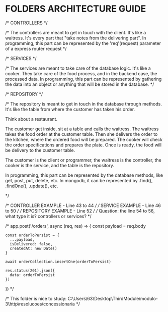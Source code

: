 # FOLDERS ARCHITECTURE GUIDE

/* CONTROLLERS */

/* The controllers are meant to get in touch with the client.
 It's like a waitress. It's every part that "take notes from the delivering part". 
 In programming, this part can be represented by the 'req'(request) parameter of a express router request */

 /* SERVICES */

/* The services are meant to take care of the database logic. 
It's like a cooker. They take care of the food process, and in the backend case, the processed data. 
In programming, this part can be represented by gathering the data into an object or anything that will be stored in the database. */

 /* REPOSITORY */

/* The repository is meant to get in touch in the database through methods. 
It's like the table from where the customer has taken his order. 

Think about a restaurant.

The customer get inside, sit at a table and calls the waitress.
The waitress takes the food order at the customer table.
Then she delivers the order to the kitchen, where the ordered food will be prepared.
The cooker will check the order specifications and prepares the plate. 
Once is ready, the food will be delivery to the customer table. 

The customer is the client or programmer,
the waitress is the controller,
the cooker is the service, and
the table is the repository.

In programming, this part can be represented by the database methods, like get, post, put, delete, etc. 
In mongodb, it can be represented by .find(), .findOne(), .update(), etc.

*/

 /* CONTROLLER EXAMPLE - Line 43 to 44 */
 /* SERVICE EXAMPLE - Line 46 to 50 */
 /* REPOSITORY EXAMPLE - Line 52 */
 /* Question: the line 54 to 56, what type it is? controllers or services? */

 /* app.post('/orders', async (req, res) => {
    const payload = req.body
  
    const orderToPersist = {
      ...payload,
      isDelivered: false,
      createdAt: new Date()
    }
  
    await orderCollection.insertOne(orderToPersist)
  
    res.status(201).json({
      data: orderToPersist
    })
  }) */

/* This folder is nice to study: C:\Users\63\Desktop\ThirdModule\modulo-3\http\resolucoes\concessionaria */